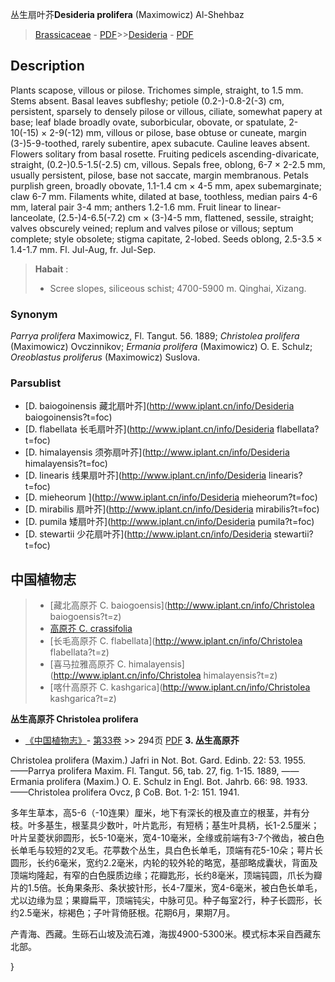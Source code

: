 丛生扇叶芥**Desideria prolifera** (Maximowicz) Al-Shehbaz

> [Brassicaceae](http://www.iplant.cn/info/Brassicaceae?t=foc) - [PDF](http://www.iplant.cn/foc/pdf/Brassicaceae.pdf)>>[Desideria](http://www.iplant.cn/info/Desideria?t=foc) - [PDF](http://www.iplant.cn/foc/pdf/Desideria.pdf)

## Description

Plants scapose, villous or pilose. Trichomes simple, straight, to 1.5 mm. Stems absent. Basal leaves subfleshy; petiole (0.2-)-0.8-2(-3) cm, persistent, sparsely to densely pilose or villous, ciliate, somewhat papery at base; leaf blade broadly ovate, suborbicular, obovate, or spatulate, 2-10(-15) × 2-9(-12) mm, villous or pilose, base obtuse or cuneate, margin (3-)5-9-toothed, rarely subentire, apex subacute. Cauline leaves absent. Flowers solitary from basal rosette. Fruiting pedicels ascending-divaricate, straight, (0.2-)0.5-1.5(-2.5) cm, villous. Sepals free, oblong, 6-7 × 2-2.5 mm, usually persistent, pilose, base not saccate, margin membranous. Petals purplish green, broadly obovate, 1.1-1.4 cm × 4-5 mm, apex subemarginate; claw 6-7 mm. Filaments white, dilated at base, toothless, median pairs 4-6 mm, lateral pair 3-4 mm; anthers 1.2-1.6 mm. Fruit linear to linear-lanceolate, (2.5-)4-6.5(-7.2) cm × (3-)4-5 mm, flattened, sessile, straight; valves obscurely veined; replum and valves pilose or villous; septum complete; style obsolete; stigma capitate, 2-lobed. Seeds oblong, 2.5-3.5 × 1.4-1.7 mm. Fl. Jul-Aug, fr. Jul-Sep.


> **Habait** : 
>* Scree slopes, siliceous schist; 4700-5900 m. Qinghai, Xizang.

### Synonym
*Parrya prolifera* Maximowicz, Fl. Tangut. 56. 1889; *Christolea prolifera* (Maximowicz) Ovczinnikov; *Ermania prolifera* (Maximowicz) O. E. Schulz; *Oreoblastus proliferus* (Maximowicz) Suslova.

### Parsublist

* [D.  baiogoinensis  藏北扇叶芥](http://www.iplant.cn/info/Desideria baiogoinensis?t=foc)
* [D.  flabellata  长毛扇叶芥](http://www.iplant.cn/info/Desideria flabellata?t=foc)
* [D.  himalayensis  须弥扇叶芥](http://www.iplant.cn/info/Desideria himalayensis?t=foc)
* [D.  linearis  线果扇叶芥](http://www.iplant.cn/info/Desideria linearis?t=foc)
* [D.  mieheorum  ](http://www.iplant.cn/info/Desideria mieheorum?t=foc)
* [D.  mirabilis  扇叶芥](http://www.iplant.cn/info/Desideria mirabilis?t=foc)
* [D.  pumila  矮扇叶芥](http://www.iplant.cn/info/Desideria pumila?t=foc)
* [D.  stewartii  少花扇叶芥](http://www.iplant.cn/info/Desideria stewartii?t=foc)


## 中国植物志

> * [藏北高原芥  C.  baiogoensis](http://www.iplant.cn/info/Christolea baiogoensis?t=z)
> * [高原芥  C.  crassifolia](Christolea-crassifolia-高原芥.md)
> * [长毛高原芥  C.  flabellata](http://www.iplant.cn/info/Christolea flabellata?t=z)
> * [喜马拉雅高原芥  C.  himalayensis](http://www.iplant.cn/info/Christolea himalayensis?t=z)
> * [喀什高原芥  C.  kashgarica](http://www.iplant.cn/info/Christolea kashgarica?t=z)


**丛生高原芥 Christolea prolifera**

* [《中国植物志》](http://www.iplant.cn/frps)- [第33卷](http://www.iplant.cn/frps/vol/33) >> 294页 [PDF](http://www.iplant.cn/frps/pdf/33/294.PDF)
**3. 丛生高原芥**

Christolea prolifera (Maxim.) Jafri in Not. Bot. Gard. Edinb. 22: 53. 1955. ——Parrya prolifera Maxim. Fl. Tangut. 56, tab. 27, fig. 1-15. 1889, ——Ermania prolifera (Maxim.) O. E. Schulz in Engl. Bot. Jahrb. 66: 98. 1933. ——Christolea prolifera Ovcz, β CoB. Bot. 1-2: 151. 1941.

多年生草本，高5-6（-10连果）厘米，地下有深长的根及直立的根茎，并有分枝。叶多基生，根茎具少数叶，叶片匙形，有短柄；基生叶具柄，长1-2.5厘米；叶片呈菱状卵圆形，长5-10毫米，宽4-10毫米，全缘或前端有3-7个微齿，被白色长单毛与较短的2叉毛。花葶数个丛生，具白色长单毛，顶端有花5-10朵；萼片长圆形，长约6毫米，宽约2.2毫米，内轮的较外轮的略宽，基部略成囊状，背面及顶端均隆起，有窄的白色膜质边缘；花瓣匙形，长约8毫米，顶端钝圆，爪长为瓣片的1.5倍。长角果条形、条状披针形，长4-7厘米，宽4-6毫米，被白色长单毛，尤以边缘为显；果瓣扁平，顶端钝尖，中脉可见。种子每室2行，种子长圆形，长约2.5毫米，棕褐色；子叶背倚胚根。花期6月，果期7月。

产青海、西藏。生砾石山坡及流石滩，海拔4900-5300米。模式标本采自西藏东北部。

}